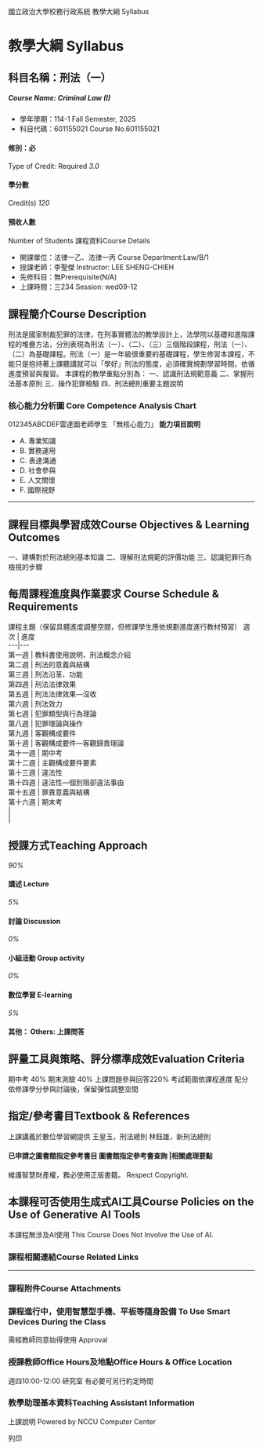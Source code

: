 國立政治大學校務行政系統 教學大綱 Syllabus
# 教學大綱 Syllabus
##  科目名稱：刑法（一）
#####  Course Name: Criminal Law (I)
  * 學年學期：114-1 Fall Semester, 2025 
  * 科目代碼：601155021 Course No.601155021


#### 修別：必
Type of Credit: Required 
_3.0_
#### 學分數
Credit(s)
_120_
#### 預收人數
Number of Students
課程資料Course Details
  * 開課單位：法律一乙、法律一丙 Course Department:Law/B/1 
  * 授課老師：李聖傑 Instructor: LEE SHENG-CHIEH 
  * 先修科目：無Prerequisite(N/A)
  * 上課時間：三234 Session: wed09-12


##  課程簡介Course Description
刑法是國家制裁犯罪的法律，在刑事實體法的教學設計上，法學院以基礎和進階課程的堆疊方法，分別表現為刑法（一）、（二）、（三）三個階段課程，刑法（一）、（二）為基礎課程。刑法（一）是一年級很重要的基礎課程，學生修習本課程，不能只是抱持著上課聽講就可以「學好」刑法的態度，必須確實規劃學習時間，依循進度預習與複習。
本課程的教學重點分別為：
一、認識刑法規範意義
二、掌握刑法基本原則
三、操作犯罪檢驗
四、刑法總則重要主題說明
###  核心能力分析圖 Core Competence Analysis Chart
012345ABCDEF雷達圖老師學生
「無核心能力」 
**能力項目說明**
  * A. 專業知識
  * B. 實務運用
  * C. 表達溝通
  * D. 社會參與
  * E. 人文關懷
  * F. 國際視野


* * *
##  課程目標與學習成效Course Objectives & Learning Outcomes 
一、建構對於刑法總則基本知識
二、理解刑法規範的評價功能
三、認識犯罪行為檢視的步驟
##  每周課程進度與作業要求 Course Schedule & Requirements
課程主題（保留具體進度調整空間，但修課學生應依規劃進度進行教材預習） 
週次 |  進度  
---|---  
第一週 |  教科書使用說明、刑法概念介紹  
第二週 |  刑法的意義與結構  
第三週 |  刑法沿革、功能  
第四週 |  刑法法律效果  
第五週 |  刑法法律效果—沒收  
第六週 |  刑法效力  
第七週 |  犯罪類型與行為理論  
第八週 |  犯罪理論與操作  
第九週 |  客觀構成要件  
第十週 |  客觀構成要件—客觀歸責理論  
第十一週 |  期中考  
第十二週 |  主觀構成要件要素  
第十三週 |  違法性  
第十四週 |  違法性—個別阻卻違法事由  
第十五週 |  罪責意義與結構  
第十六週 |  期末考  
|   
|   
##  授課方式Teaching Approach
_90%_
####  講述 Lecture
_5%_
####  討論 Discussion
_0%_
####  小組活動 Group activity
_0%_
####  數位學習 E-learning
_5%_
####  其他： Others: 上課問答 
##  評量工具與策略、評分標準成效Evaluation Criteria
期中考 40%
期末測驗 40%
上課問題參與回答220%
考試範圍依課程進度
配分依修課學分參與討論後，保留彈性調整空間
##  指定/參考書目Textbook & References
上課講義於數位學習網提供
王皇玉，刑法總則
林鈺雄，新刑法總則
####  已申請之圖書館指定參考書目  圖書館指定參考書查詢 |相關處理要點
維護智慧財產權，務必使用正版書籍。 Respect Copyright.
##  本課程可否使用生成式AI工具Course Policies on the Use of Generative AI Tools
本課程無涉及AI使用 This Course Does Not Involve the Use of AI.
###  課程相關連結Course Related Links
* * *
###  課程附件Course Attachments
###  課程進行中，使用智慧型手機、平板等隨身設備 To Use Smart Devices During the Class
需經教師同意始得使用  Approval
###  授課教師Office Hours及地點Office Hours & Office Location
週四10:00-12:00
研究室
有必要可另行約定時間
###  教學助理基本資料Teaching Assistant Information
上課說明
Powered by NCCU Computer Center
  
列印
